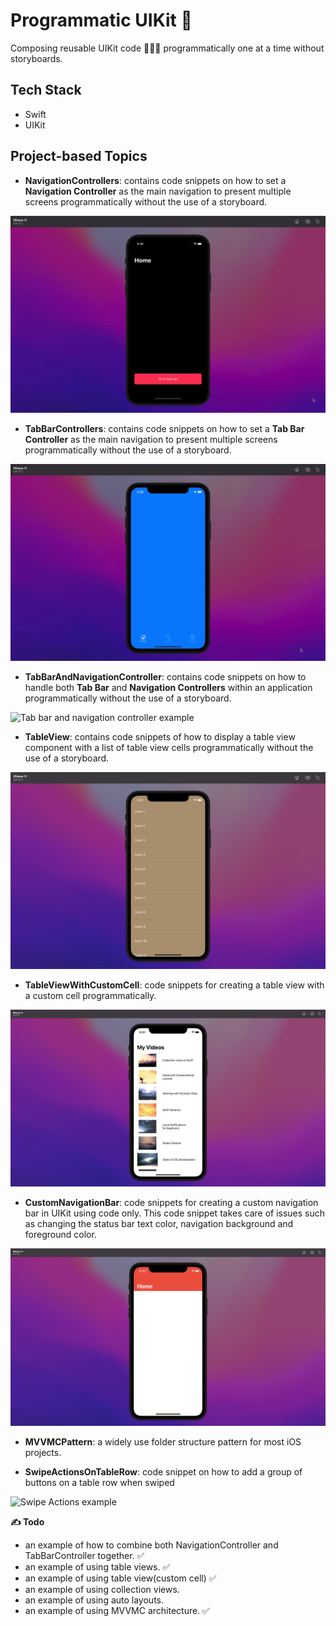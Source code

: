 # Programmatic UIKit 📲

Composing reusable UIKit code 👨🏽‍💻 programmatically one at a time without storyboards.

## Tech Stack
- Swift 
- UIKit

## Project-based Topics

- **NavigationControllers**: contains code snippets on how to set a **Navigation Controller** as the main navigation to present multiple screens programmatically without the use of a storyboard.

![Tab bar and navigation controller example](./screenshots/NavigationController.gif)

- **TabBarControllers**: contains code snippets on how to set a **Tab Bar Controller** as the main navigation to present multiple screens programmatically without the use of a storyboard.

![Tab bar and navigation controller example](./screenshots/TabBarController.gif)

- **TabBarAndNavigationController**: contains code snippets on how to handle both **Tab Bar** and **Navigation Controllers** within an application programmatically without the use of a storyboard.

![Tab bar and navigation controller example](./screenshots/TabBarAndNavigationControllers.gif)

- **TableView**: contains code snippets of how to display a table view component with a list of table view cells programmatically without the use of a storyboard.

![TableView example](./screenshots/TableView.png)

- **TableViewWithCustomCell**: code snippets for creating a table view with a custom cell programmatically.

![TableView example](./screenshots/TableViewWithCustomCell.png)

- **CustomNavigationBar**: code snippets for creating a custom navigation bar in UIKit using code only. This code snippet takes care of issues such as changing the status bar text color, navigation background and foreground color.

![TableView example](./screenshots/CustomNavigationBar.png)

- **MVVMCPattern**: a widely use folder structure pattern for most iOS projects.

- **SwipeActionsOnTableRow**: code snippet on how to add a group of buttons on a table row when swiped

![Swipe Actions example](./screenshots/SwipeActions.gif)

**✍️ Todo**
- an example of how to combine both NavigationController and TabBarController together. ✅
- an example of using table views. ✅
- an example of using table view(custom cell) ✅
- an example of using collection views.
- an example of using auto layouts.
- an example of using MVVMC architecture. ✅